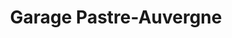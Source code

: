 ---
title: "Garage Pastre-Auvergne"
url: /fourques/garage-pastre-auvergne/
shop: réparation de voitures
---